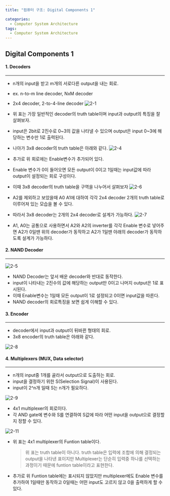 ```yaml
---
title: "컴퓨터 구조: Digital Components 1"

categories:
  - Computer System Architecture
tags:
  - Computer System Architecture
---
```


## Digital Components 1

#### 1. Decoders

---

- n개의 input을 받고 m개의 서로다른 output을 내는 회로.
- ex. n-to-m line decoder, NxM decoder

- 2x4 decoder, 2-to-4-line decoder
  ![2-1](https://github.com/mjh851819/mjh851819.github.io/assets/70308520/b8829c94-25bb-4149-9357-b5e5113cd478)

- 위 표는 가장 일반적인 decoder의 truth table이며 input과 output의 특징을 잘 살펴보자.
- input은 2bit로 2진수로 0~3의 값을 나타낼 수 있으며 output은 input 0~3에 해당하는 변수만 1로 출력된다.

- 나아가 3x8 decoder의 truth table은 아래와 같다.
  ![2-4](https://github.com/mjh851819/mjh851819.github.io/assets/70308520/a0654d2b-1142-452e-9fea-bb448f1f5709)

- 추가로 위 회로에는 Enable변수가 추가되어 있다.
- Enable 변수가 0이 들어오면 모든 output이 0이고 1일때는 input값에 따라 output이 설정되는 회로 구성이다.

- 이때 3x8 decoder의 truth table을 구역을 나누어서 살펴보자
  ![2-6](https://github.com/mjh851819/mjh851819.github.io/assets/70308520/d64fc430-140c-4e21-80b9-26c6fa64f8f0)

- A2를 제외하고 보았을때 A0 A1에 대하여 각각 2x4 decoder 2개의 truth table로 이루어져 있는 모습을 볼 수 있다.
- 따라서 3x8 decoder는 2개의 2x4 decoder로 설계가 가능하다.
  ![2-7](https://github.com/mjh851819/mjh851819.github.io/assets/70308520/c6f06cd6-c748-43b8-87d9-6427e32d3f15)
- A1, A0는 공통으로 사용하면서 A2와 A2의 inverter를 각각 Enable 변수로 넣어주면 A2가 0일땐 위의 decoder가 동작하고 A2가 1일땐 아래의 decoder가 동작하도록 설계가 가능하다.

#### 2. NAND Decoder

---

![2-5](https://github.com/mjh851819/mjh851819.github.io/assets/70308520/b9a559ab-417f-4fd6-94b4-435b59bf3330)

- NAND Decoder는 앞서 배운 decoder와 반대로 동작한다.
- input이 나타내는 2진수의 값에 해당하는 output만 0이고 나머지 output은 1로 표시된다.
- 이때 Enable변수는 1일때 모든 output이 1로 설정되고 0이면 input값을 따른다.
- NAND decoder의 회로특징을 보면 쉽게 이해할 수 있다.

#### 3. Encoder

---

- decoder에서 input과 output이 뒤바뀐 형태의 회로.
- 3x8 encoder의 truth table은 아래와 같다.

![2-8](https://github.com/mjh851819/mjh851819.github.io/assets/70308520/ba43766c-173c-4dce-b1ea-483e152ddeda)

#### 4. Multiplexers (MUX, Data selector)

---

- n개의 input중 1개를 골라서 output으로 도출하는 회로.
- input을 결정하기 위한 S(Selection Signal)이 사용된다.
- input이 2^n개 일때 S는 n개가 필요하다.

![2-9](https://github.com/mjh851819/mjh851819.github.io/assets/70308520/ef51c786-116d-461c-88be-74a9cdeda4c4)

- 4x1 multiplexer의 회로이다.
- 각 AND gate에 변수와 S를 연결하여 S값에 따라 어떤 input을 output으로 결정할지 정할 수 있다.

![2-11](https://github.com/mjh851819/mjh851819.github.io/assets/70308520/fedf021d-f22b-4717-9c6b-9f9f6c6d2527)

- 위 표는 4x1 multiplexer의 Funtion table이다.

  > 위 표는 truth table이 아니다. truth table은 입력에 조합에 의해 결정되는 output을 나타낸 표이지만 Multiplexer는 단순히 입력중 하나를 선택하는 과정이기 때문에 funtion table이라고 표현한다.

- 추가로 위 Funtion table에는 표시되지 않았지만 multiplexer에도 Enable 변수를 추가하여 1일때만 동작하고 0일때는 어떤 input도 고르지 않고 0을 출력하게 할 수 있다.
